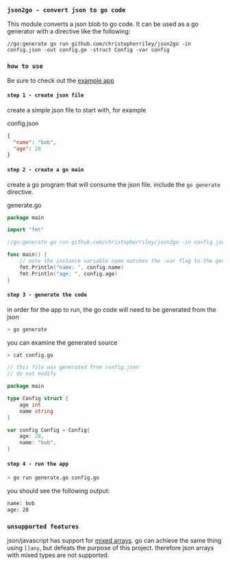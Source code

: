 ### `json2go - convert json to go code`

This module converts a json blob to go code. It can be used as a go generator with a directive like the following:

```
//go:generate go run github.com/christopherriley/json2go -in config.json -out config.go -struct Config -var config
```

### `how to use`

Be sure to check out the [example app](example/)

#### `step 1 - create json file`

create a simple json file to start with, for example

config.json
```json
{
  "name": "bob",
  "age": 28
}
```

#### `step 2 - create a go main`

create a go program that will consume the json file. include the `go generate` directive.

generate.go
```go
package main

import "fmt"

//go:generate go run github.com/christopherriley/json2go -in config.json -out config.go -struct Config -var config

func main() {
	// note the instance variable name matches the -var flag to the generate directive, above
	fmt.Println("name: ", config.name)
	fmt.Println("age: ", config.age)
}
```

#### `step 3 - generate the code`

in order for the app to run, the go code will need to be generated from the json

```bash
> go generate
```

you can examine the generated source

```bash
> cat config.go
```

```go
// this file was generated from config.json
// do not modify

package main

type Config struct {
    age int
    name string
}

var config Config = Config{
    age: 28,
    name: "bob",
}
```

#### `step 4 - run the app`

```bash
> go run generate.go config.go
```

you should see the following output:

```bash
name: bob
age: 28
```

### `unsupported features`

json/javascript has support for [mixed arrays](https://www.geeksforgeeks.org/types-of-arrays-in-javascript/#mixed-arrays). go can achieve the same thing using `[]any`, but defeats the purpose of this project. therefore json arrays with mixed types are not supported. 
